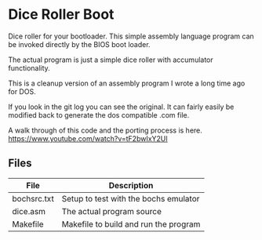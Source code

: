 Dice Roller Boot
================

Dice roller for your bootloader. This simple assembly language program can be
invoked directly by the BIOS boot loader.

The actual program is just a simple dice roller with accumulator functionality.

This is a cleanup version of an assembly program I wrote a long time ago for DOS.

If you look in the git log you can see the original. It can fairly easily be
modified back to generate the dos compatible .com file.

A walk through of this code and the porting process is here.
https://www.youtube.com/watch?v=tF2bwIxY2UI

## Files
|File         |Description                                               |
|-------------|----------------------------------------------------------|
|bochsrc.txt  |Setup to test with the bochs emulator                     |
|dice.asm     |The actual program source                                 |
|Makefile     |Makefile to build and run the program                     |

